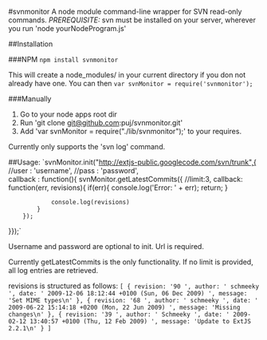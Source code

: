 #svnmonitor
A node module command-line wrapper for SVN read-only commands.
_PREREQUISITE:_ svn must be installed on your server, wherever you run 'node yourNodeProgram.js'


##Installation

###NPM
`npm install svnmonitor`

This will create a node_modules/ in your current directory if you don not already have one.
You can then `var svnMonitor = require('svnmonitor');`

###Manually

1. Go to your node apps root dir
2. Run 'git clone git@github.com:puj/svnmonitor.git'
3. Add  'var svnMonitor = require("./lib/svnmonitor");' to your requires.

Currently only supports the 'svn log' command.


##Usage:
`svnMonitor.init("http://extjs-public.googlecode.com/svn/trunk",{
	//user : 'username',
	//pass : 'password',	
	callback : function(){
		svnMonitor.getLatestCommits({
			//limit:3,
			callback: function(err, revisions){
				if(err){
					console.log('Error: ' + err);
					return;
				}

				console.log(revisions)
			}
		});
}});`

Username and password are optional to init. 
Url is required.

Currently getLatestCommits is the only functionality. 
If no limit is provided, all log entries are retrieved.

revisions is structured as follows:
`[ { revision: '90 ',
    author: ' schmeeky ',
    date: ' 2009-12-06 18:12:44 +0100 (Sun, 06 Dec 2009) ',
    message: 'Set MIME types\n' },
  { revision: '68 ',
    author: ' schmeeky ',
    date: ' 2009-06-22 15:14:18 +0200 (Mon, 22 Jun 2009) ',
    message: 'Missing changes\n' },
  { revision: '39 ',
    author: ' Schmeeky ',
    date: ' 2009-02-12 13:40:57 +0100 (Thu, 12 Feb 2009) ',
    message: 'Update to ExtJS 2.2.1\n' } ]`



